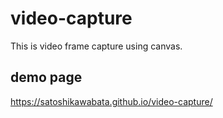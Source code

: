 # video-capture
This is video frame capture using canvas.

## demo page
https://satoshikawabata.github.io/video-capture/
